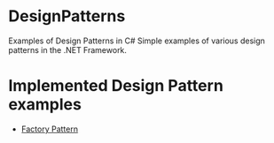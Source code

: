 # DesignPatterns
Examples of Design Patterns in C#
Simple examples of various design patterns in the .NET Framework.

# Implemented Design Pattern examples 

<ul>
  <li><a href="https://github.com/marioPPavlov/DesignPatterns/tree/master/FactoryPattern">Factory Pattern</a></li>
</ul>
